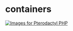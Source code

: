 # containers
[![Images for Pterodactyl PHP](https://github.com/legabi/containers/actions/workflows/pterodactyl-php.yml/badge.svg)](https://github.com/legabi/containers/actions/workflows/pterodactyl-php.yml)
